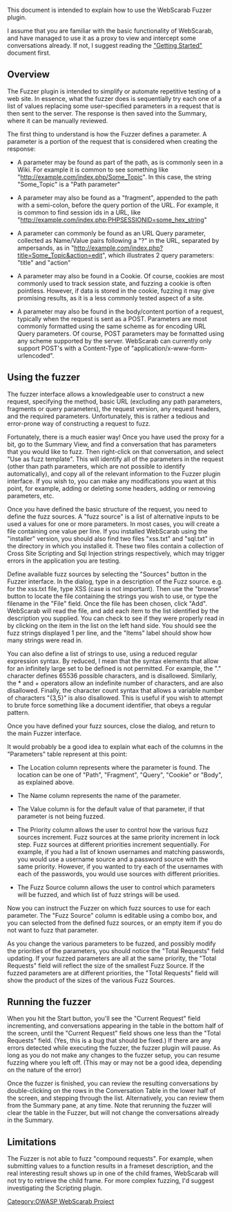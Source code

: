 This document is intended to explain how to use the WebScarab Fuzzer
plugin.

I assume that you are familiar with the basic functionality of
WebScarab, and have managed to use it as a proxy to view and intercept
some conversations already. If not, I suggest reading the ["Getting
Started"](WebScarab_Getting_Started "wikilink") document first.

## Overview

The Fuzzer plugin is intended to simplify or automate repetitive testing
of a web site. In essence, what the fuzzer does is sequentially try each
one of a list of values replacing some user-specified parameters in a
request that is then sent to the server. The response is then saved into
the Summary, where it can be manually reviewed.

The first thing to understand is how the Fuzzer defines a parameter. A
parameter is a portion of the request that is considered when creating
the response:

  - A parameter may be found as part of the path, as is commonly seen in
    a Wiki. For example it is common to see something like
    "<http://example.com/index.php/Some_Topic>". In this case, the
    string "Some_Topic" is a "Path parameter"

<!-- end list -->

  - A parameter may also be found as a "fragment", appended to the path
    with a semi-colon, before the query portion of the URL. For example,
    it is common to find session ids in a URL, like
    "<http://example.com/index.php;PHPSESSIONID=some_hex_string>"

<!-- end list -->

  - A parameter can commonly be found as an URL Query parameter,
    collected as Name/Value pairs following a "?" in the URL, separated
    by ampersands, as in
    "<http://example.com/index.php?title=Some_Topic&action=edit>", which
    illustrates 2 query parameters: "title" and "action"

<!-- end list -->

  - A parameter may also be found in a Cookie. Of course, cookies are
    most commonly used to track session state, and fuzzing a cookie is
    often pointless. However, if data is stored in the cookie, fuzzing
    it may give promising results, as it is a less commonly tested
    aspect of a site.

<!-- end list -->

  - A parameter may also be found in the body/content portion of a
    request, typically when the request is sent as a POST. Parameters
    are most commonly formatted using the same scheme as for encoding
    URL Query parameters. Of course, POST parameters may be formatted
    using any scheme supported by the server. WebScarab can currently
    only support POST's with a Content-Type of
    "application/x-www-form-urlencoded".

## Using the fuzzer

The fuzzer interface allows a knowledgeable user to construct a new
request, specifying the method, basic URL (excluding any path
parameters, fragments or query parameters), the request version, any
request headers, and the required parameters. Unfortunately, this is
rather a tedious and error-prone way of constructing a request to fuzz.

Fortunately, there is a much easier way\! Once you have used the proxy
for a bit, go to the Summary View, and find a conversation that has
parameters that you would like to fuzz. Then right-click on that
conversation, and select "Use as fuzz template". This will identify all
of the parameters in the request (other than path parameters, which are
not possible to identify automatically), and copy all of the relevant
information to the Fuzzer plugin interface. If you wish to, you can make
any modifications you want at this point, for example, adding or
deleting some headers, adding or removing parameters, etc.

Once you have defined the basic structure of the request, you need to
define the fuzz sources. A "fuzz source" is a list of alternative inputs
to be used a values for one or more parameters. In most cases, you will
create a file containing one value per line. If you installed WebScarab
using the "installer" version, you should also find two files "xss.txt"
and "sql.txt" in the directory in which you installed it. These two
files contain a collection of Cross Site Scripting and Sql Injection
strings respectively, which may trigger errors in the application you
are testing.

Define available fuzz sources by selecting the "Sources" button in the
Fuzzer interface. In the dialog, type in a description of the Fuzz
source. e.g. for the xss.txt file, type XSS (case is not important).
Then use the "browse" button to locate the file containing the strings
you wish to use, or type the filename in the "File" field. Once the file
has been chosen, click "Add". WebScarab will read the file, and add each
item to the list identified by the description you supplied. You can
check to see if they were properly read in by clicking on the item in
the list on the left hand side. You should see the fuzz strings
displayed 1 per line, and the "Items" label should show how many strings
were read in.

You can also define a list of strings to use, using a reduced regular
expression syntax. By reduced, I mean that the syntax elements that
allow for an infinitely large set to be defined is not permitted. For
example, the "." character defines 65536 possible characters, and is
disallowed. Similarly, the \* and + operators allow an indefinite number
of characters, and are also disallowed. Finally, the character count
syntax that allows a variable number of characters "{3,5}" is also
disallowed. This is useful if you wish to attempt to brute force
something like a document identifier, that obeys a regular pattern.

Once you have defined your fuzz sources, close the dialog, and return to
the main Fuzzer interface.

It would probably be a good idea to explain what each of the columns in
the "Parameters" table represent at this point:

  - The Location column represents where the parameter is found. The
    location can be one of "Path", "Fragment", "Query", "Cookie" or
    "Body", as explained above.

<!-- end list -->

  - The Name column represents the name of the parameter.

<!-- end list -->

  - The Value column is for the default value of that parameter, if that
    parameter is not being fuzzed.

<!-- end list -->

  - The Priority column allows the user to control how the various fuzz
    sources increment. Fuzz sources at the same priority increment in
    lock step. Fuzz sources at different priorities increment
    sequentially. For example, if you had a list of known usernames and
    matching passwords, you would use a username source and a password
    source with the same priority. However, if you wanted to try each of
    the usernames with each of the passwords, you would use sources with
    different priorities.

<!-- end list -->

  - The Fuzz Source column allows the user to control which parameters
    will be fuzzed, and which list of fuzz strings will be used.

Now you can instruct the Fuzzer on which fuzz sources to use for each
parameter. The "Fuzz Source" column is editable using a combo box, and
you can selected from the defined fuzz sources, or an empty item if you
do not want to fuzz that parameter.

As you change the various parameters to be fuzzed, and possibly modify
the priorities of the parameters, you should notice the "Total Requests"
field updating. If your fuzzed parameters are all at the same priority,
the "Total Requests" field will reflect the size of the smallest Fuzz
Source. If the fuzzed parameters are at different priorities, the "Total
Requests" field will show the product of the sizes of the various Fuzz
Sources.

## Running the fuzzer

When you hit the Start button, you'll see the "Current Request" field
incrementing, and conversations appearing in the table in the bottom
half of the screen, until the "Current Request" field shows one less
than the "Total Requests" field. (Yes, this is a bug that should be
fixed.) If there are any errors detected while executing the fuzzer, the
fuzzer plugin will pause. As long as you do not make any changes to the
fuzzer setup, you can resume fuzzing where you left off. (This may or
may not be a good idea, depending on the nature of the error)

Once the fuzzer is finished, you can review the resulting conversations
by double-clicking on the rows in the Conversation Table in the lower
half of the screen, and stepping through the list. Alternatively, you
can review them from the Summary pane, at any time. Note that rerunning
the fuzzer will clear the table in the Fuzzer, but will not change the
conversations already in the Summary.

## Limitations

The Fuzzer is not able to fuzz "compound requests". For example, when
submitting values to a function results in a frameset description, and
the real interesting result shows up in one of the child frames,
WebScarab will not try to retrieve the child frame. For more complex
fuzzing, I'd suggest investigating the Scripting plugin.

[Category:OWASP WebScarab
Project](Category:OWASP_WebScarab_Project "wikilink")